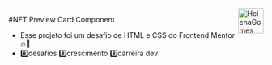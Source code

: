 <div>
  <img align="right" src="https://user-images.githubusercontent.com/94927107/202288637-fc13dd57-c051-48dd-ba02-870c9ef26267.png" alt="HelenaGomes" width="50px">
</div>

#NFT Preview Card Component

- Esse projeto foi um desafio de HTML e CSS do Frontend Mentor 🔥🚀 
- #️⃣desafios #️⃣crescimento #️⃣carreira dev





